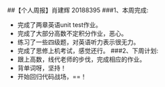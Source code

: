 ##【个人周报】肖建辉 20188395
###1、本周完成:
- 完成了两章英语unit test作业。
- 完成了大部分高数不定积分作业，恶心。
- 练习了一些四级题，对英语听力表示很无力。
- 完成了思修上机考试，感觉还行。
###2、下周计划:
- 跟上高数，线代老师的步伐，完成相应的作业。
- 背单词呀，坚持！
- 开始回归代码战场，==！
